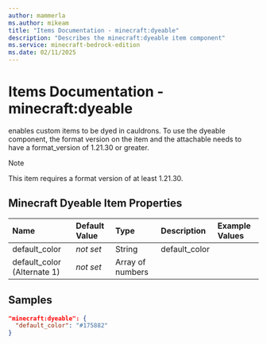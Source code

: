 ```yaml
---
author: mammerla
ms.author: mikeam
title: "Items Documentation - minecraft:dyeable"
description: "Describes the minecraft:dyeable item component"
ms.service: minecraft-bedrock-edition
ms.date: 02/11/2025 
---
```


# Items Documentation - minecraft:dyeable

enables custom items to be dyed in cauldrons. To use the dyeable component, the format version on the item and the attachable needs to have a format_version of 1.21.30 or greater.

> [!Note]
> This item requires a format version of at least 1.21.30.


## Minecraft Dyeable Item Properties

|Name       |Default Value |Type |Description |Example Values |
|:----------|:-------------|:----|:-----------|:------------- |
| default_color | *not set* | String | default_color |  | 
| default_color (Alternate 1) | *not set* | Array of numbers |  |  | 

## Samples


```json
"minecraft:dyeable": {
  "default_color": "#175882"
}
```
